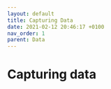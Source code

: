 ```yaml
---
layout: default
title: Capturing Data
date: 2021-02-12 20:46:17 +0100
nav_order: 1
parent: Data
---
```


# Capturing data

